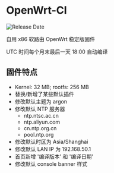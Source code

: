 # OpenWrt-CI 

![Release Date](https://img.shields.io/github/release-date/deplives/OpenWrt-CI?label=Release%20Date&style=flat-square)

自用 x86 软路由 OpenWrt 稳定版固件

UTC 时间每个月末最后一天 18:00 自动编译

## 固件特点

- Kernel: 32 MB; rootfs: 256 MB
- 替换/新增了某些默认插件
- 修改默认主题为 argon
- 修改默认 NTP 服务器
    - ntp.ntsc.ac.cn 
    - ntp.aliyun.com 
    - cn.ntp.org.cn 
    - pool.ntp.org
- 修改默认时区为 Asia/Shanghai
- 修改默认 LAN IP 为 192.168.50.1
- 首页新增 '编译版本' 和 '编译日期'
- 修改默认 console banner 样式
